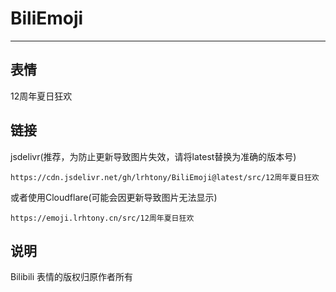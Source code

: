# BiliEmoji
---
## 表情
12周年夏日狂欢
## 链接
jsdelivr(推荐，为防止更新导致图片失效，请将latest替换为准确的版本号)
```
https://cdn.jsdelivr.net/gh/lrhtony/BiliEmoji@latest/src/12周年夏日狂欢
```
或者使用Cloudflare(可能会因更新导致图片无法显示)
```
https://emoji.lrhtony.cn/src/12周年夏日狂欢
```
## 说明
Bilibili 表情的版权归原作者所有
